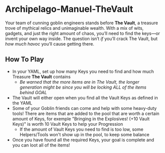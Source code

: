 # Archipelago-Manuel-TheVault

Your team of cunning goblin engineers stands before **The Vault**, a treasure trove of mythical relics and unimaginable wealth. With a mix of wits, gadgets, and just the right amount of chaos, you’ll need to find the keys—or invent your own way inside. The question isn’t *if* you’ll crack The Vault, but *how much havoc* you’ll cause getting there.

## How To Play
* In your YAML, set up how many Keys you need to find and how much Treasure **The Vault** contains
  * *Be warned that the more items are in The Vault, the longer generation might be since you will be locking ALL of the items behind GOAL*
* The Vault will either open when you find all the Vault Keys as defined in the YAML
* Some of your Goblin friends can come and help with some heavy-duty tools! There are items that are added to the pool that are worth a certain amount of Keys, for exemple "Bringing in the Explosives! (+10 Vault Keys)" is worth 10 Vault Keys to help your Progression
  * If the amount of Vault Keys you need to find is too low, some Helpers/Tools won't show up in the pool, to keep some balance  
* Once you have found all the required Keys, your goal is complete and you can loot all of the items!